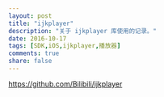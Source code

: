 ```yaml
---
layout: post
title: "ijkplayer"
description: "关于 ijkplayer 库使用的记录。"
date: 2016-10-17
tags: [SDK,iOS,ijkplayer,播放器]
comments: true
share: false
---
```


https://github.com/Bilibili/ijkplayer

